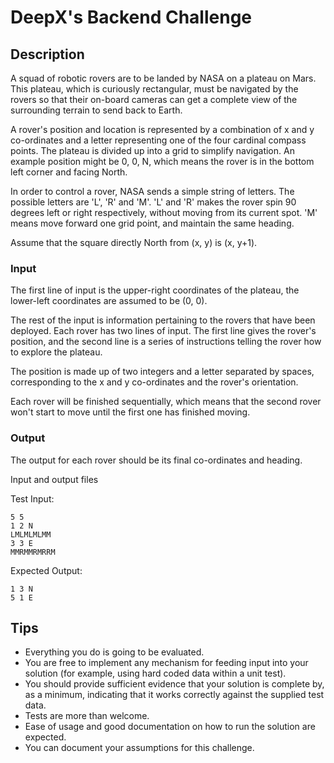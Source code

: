 # DeepX's Backend Challenge

## Description

A squad of robotic rovers are to be landed by NASA on a plateau on Mars.
This plateau, which is curiously rectangular, must be navigated by the rovers so that their on-board cameras can get a complete view of the surrounding terrain to send back to Earth.

A rover's position and location is represented by a combination of x and y co-ordinates and a letter representing one of the four cardinal compass points. The plateau is divided up into a grid to simplify navigation. An example position might be 0, 0, N, which means the rover is in the bottom left corner and facing North.

In order to control a rover, NASA sends a simple string of letters. The possible letters are 'L', 'R' and 'M'. 'L' and 'R' makes the rover spin 90 degrees left or right respectively, without moving from its current spot. 'M' means move forward one grid point, and maintain the same heading.

Assume that the square directly North from (x, y) is (x, y+1).

### Input

The first line of input is the upper-right coordinates of the plateau, the lower-left coordinates are assumed to be (0, 0).

The rest of the input is information pertaining to the rovers that have been deployed. Each rover has two lines of input. The first line gives the rover's position, and the second line is a series of instructions telling the rover how to explore the plateau.

The position is made up of two integers and a letter separated by spaces, corresponding to the x and y co-ordinates and the rover's orientation.

Each rover will be finished sequentially, which means that the second rover won't start to move until the first one has finished moving.

### Output

The output for each rover should be its final co-ordinates and heading.

Input and output files

Test Input:
```
5 5
1 2 N
LMLMLMLMM
3 3 E
MMRMMRMRRM
```
Expected Output:
```
1 3 N
5 1 E
```

## Tips

- Everything you do is going to be evaluated.
- You are free to implement any mechanism for feeding input into your solution (for example, using hard coded data within a unit test).
- You should provide sufficient evidence that your solution is complete by, as a minimum, indicating that it works correctly against the supplied test data.
- Tests are more than welcome.
- Ease of usage and good documentation on how to run the solution are expected.
- You can document your assumptions for this challenge.
